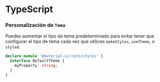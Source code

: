 # TypeScript

### Personalización de `Tema`

Puedes aumentar el tipo de tema predeterminado para evitar tener que configurar el tipo de tema cada vez que utilices `makeStyles`, `useTheme`, o `styled`.

```typescript
declare module '@material-ui/core/styles' {
  interface DefaultTheme {
    myProperty: string;
  }
}
```